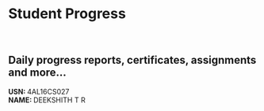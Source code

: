 # Student Progress
<br>

## Daily progress reports, certificates, assignments and more...

<b> USN: </b> 4AL16CS027    <br>
<b> NAME: </b>  DEEKSHITH T R
